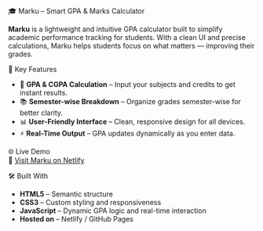 🎓 Marku – Smart GPA & Marks Calculator

**Marku** is a lightweight and intuitive GPA calculator built to simplify academic performance tracking for students. With a clean UI and precise calculations, Marku helps students focus on what matters — improving their grades.


🚀 Key Features

- 🧮 **GPA & CGPA Calculation** – Input your subjects and credits to get instant results.
- 📚 **Semester-wise Breakdown** – Organize grades semester-wise for better clarity.
- 📊 **User-Friendly Interface** – Clean, responsive design for all devices.
- ⚡ **Real-Time Output** – GPA updates dynamically as you enter data.


 🌐 Live Demo  
🔗 [Visit Marku on Netlify](https://marku.netlify.app/)


🛠️ Built With

- **HTML5** – Semantic structure  
- **CSS3** – Custom styling and responsiveness  
- **JavaScript** – Dynamic GPA logic and real-time interaction  
- **Hosted on** – Netlify / GitHub Pages



